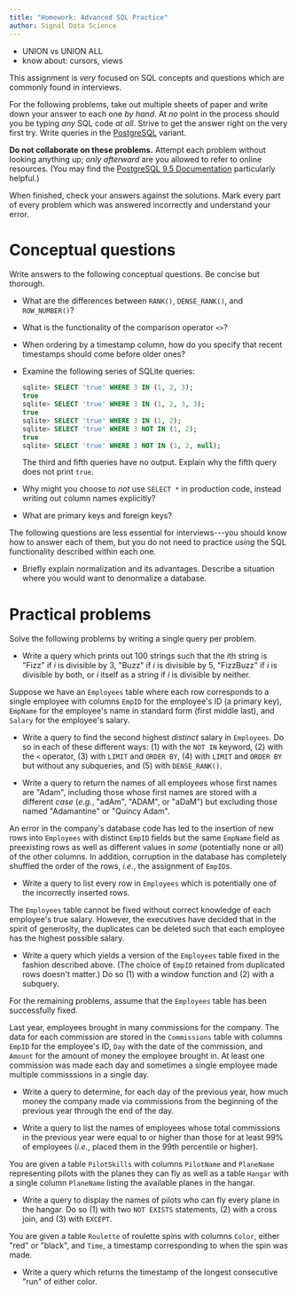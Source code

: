 ```yaml
---
title: "Homework: Advanced SQL Practice"
author: Signal Data Science
---
```


- UNION vs UNION ALL
- know about: cursors, views

This assignment is *very* focused on SQL concepts and questions which are commonly found in interviews.

For the following problems, take out multiple sheets of paper and write down your answer to each one *by hand*. At *no* point in the process should you be typing *any* SQL code *at all*. Strive to get the answer right on the very first try. Write queries in the [PostgreSQL](https://en.wikipedia.org/wiki/PostgreSQL) variant.

**Do not collaborate on these problems.** Attempt each problem without looking anything up; *only afterward* are you allowed to refer to online resources. (You may find the [PostgreSQL 9.5 Documentation](https://www.postgresql.org/docs/9.5/static/index.html) particularly helpful.)

When finished, check your answers against the solutions. Mark every part of every problem which was answered incorrectly and understand your error.

Conceptual questions
====================

Write answers to the following conceptual questions. Be concise but thorough.

* What are the differences between `RANK()`, `DENSE_RANK()`, and `ROW_NUMBER()`?

* What is the functionality of the comparison operator `<>`?

* When ordering by a timestamp column, how do you specify that recent timestamps should come before older ones?

* Examine the following series of SQLite queries:

	```sql
	sqlite> SELECT 'true' WHERE 3 IN (1, 2, 3);
	true
	sqlite> SELECT 'true' WHERE 3 IN (1, 2, 3, 3);
	true
	sqlite> SELECT 'true' WHERE 3 IN (1, 2);
	sqlite> SELECT 'true' WHERE 3 NOT IN (1, 2);
	true
	sqlite> SELECT 'true' WHERE 3 NOT IN (1, 2, null);
	```

	The third and fifth queries have no output. Explain why the fifth query does not print `true`.

* Why might you choose to *not* use `SELECT *` in production code, instead writing out column names explicitly?

* What are primary keys and foreign keys?

The following questions are less essential for interviews---you should know how to answer each of them, but you do not need to practice *using* the SQL functionality described within each one.

* Briefly explain normalization and its advantages. Describe a situation where you would want to denormalize a database.

Practical problems
==================

Solve the following problems by writing a single query per problem.

* Write a query which prints out 100 strings such that the $i$th string is "Fizz" if $i$ is divisible by 3, "Buzz" if $i$ is divisible by 5, "FizzBuzz" if $i$ is divisible by both, or $i$ itself as a string if $i$ is divisible by neither.

Suppose we have an `Employees` table where each row corresponds to a single employee with columns `EmpID` for the employee's ID (a primary key), `EmpName` for the employee's name in standard form (first middle last), and `Salary` for the employee's salary.

* Write a query to find the second highest *distinct* salary in `Employees`. Do so in each of these different ways: (1) with the `NOT IN` keyword, (2) with the `<` operator, (3) with `LIMIT` and `ORDER BY`, (4) with `LIMIT` and `ORDER BY` but without any subqueries, and (5) with `DENSE_RANK()`.

* Write a query to return the names of all employees whose first names are "Adam", including those whose first names are stored with a different *case* (*e.g.*, "adAm", "ADAM", or "aDaM") but excluding those named "Adamantine" or "Quincy Adam".

An error in the company's database code has led to the insertion of new rows into `Employees` with distinct `EmpID` fields but the same `EmpName` field as preexisting rows as well as different values in *some* (potentially none or all) of the other columns. In addition, corruption in the database has completely shuffled the order of the rows, *i.e.*, the assignment of `EmpID`s.

* Write a query to list every row in `Employees` which is potentially one of the incorrectly inserted rows.

The `Employees` table cannot be fixed without correct knowledge of each employee's true salary. However, the executives have decided that in the spirit of generosity, the duplicates can be deleted such that each employee has the highest possible salary.

* Write a query which yields a version of the `Employees` table fixed in the fashion described above. (The choice of `EmpID` retained from duplicated rows doesn't matter.) Do so (1) with a window function and (2) with a subquery.

For the remaining problems, assume that the `Employees` table has been successfully fixed.

Last year, employees brought in many commissions for the company. The data for each commission are stored in the `Commissions` table with columns `EmpID` for the employee's ID, `Day` with the date of the commission, and `Amount` for the amount of money the employee brought in. At least one commission was made each day and sometimes a single employee made multiple commisssions in a single day.

* Write a query to determine, for each day of the previous year, how much money the company made via commissions from the beginning of the previous year through the end of the day.

* Write a query to list the names of employees whose total commissions in the previous year were equal to or higher than those for at least 99% of employees (*i.e.*, placed them in the 99th percentile or higher).

You are given a table `PilotSkills` with columns `PilotName` and `PlaneName` representing pilots with the planes they can fly as well as a table `Hangar` with a single column `PlaneName` listing the available planes in the hangar.

* Write a query to display the names of pilots who can fly every plane in the hangar. Do so (1) with two `NOT EXISTS` statements, (2) with a cross join, and (3) with `EXCEPT`.

You are given a table `Roulette` of roulette spins with columns `Color`, either "red" or "black", and `Time`, a timestamp corresponding to when the spin was made.

* Write a query which returns the timestamp of the longest consecutive "run" of either color.
